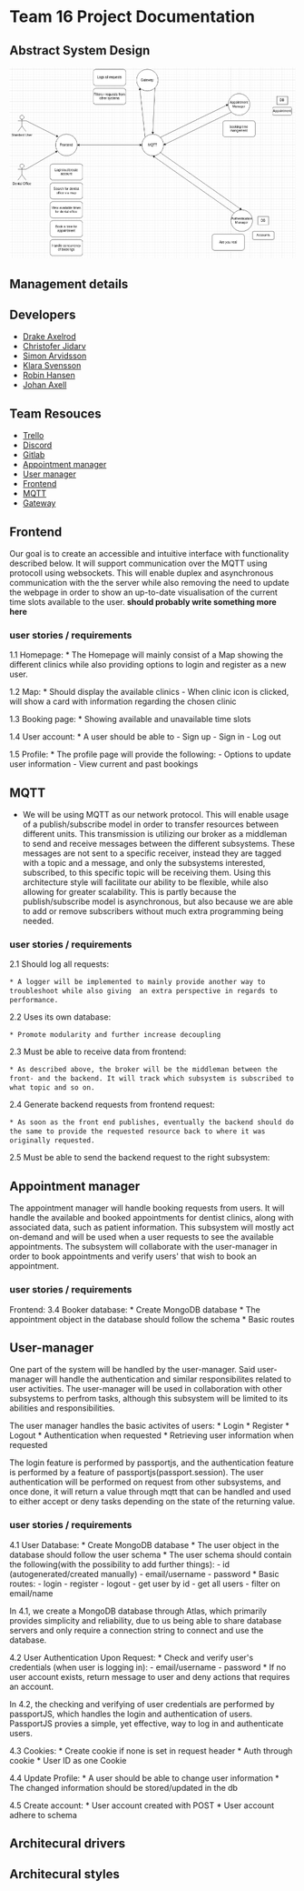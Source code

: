 # Team 16 Project Documentation
## **Abstract** System Design

![Abstract conceptualization of the system](./diagrams/abstract-design.png)

## Management details

## Developers <a name="developers"></a>

- [Drake Axelrod](https://git.chalmers.se/axelrod)
- [Christofer Jidarv](https://git.chalmers.se/Jidarv)
- [Simon Arvidsson](https://git.chalmers.se/simonar)
- [Klara Svensson](https://git.chalmers.se/klarasve)
- [Robin Hansen](https://git.chalmers.se/robinhan)
- [Johan Axell](https://git.chalmers.se/johanaxe)

## Team Resouces <a name="team resources"></a>

- [Trello](https://trello.com/b/Supm1hiE/dit355-group-16)
- [Discord](https://discord.gg/Xd6E9Nr2qP)
- [Gitlab]()
- [Appointment manager](https://git.chalmers.se/courses/dit355/test-teams-formation/team-16/team-16-project-booker)
- [User manager](https://git.chalmers.se/courses/dit355/test-teams-formation/team-16/team-16-project-authentication)
- [Frontend](https://git.chalmers.se/courses/dit355/test-teams-formation/team-16/frontend)
- [MQTT](https://git.chalmers.se/courses/dit355/test-teams-formation/team-16/team-16-project)
- [Gateway](https://git.chalmers.se/courses/dit355/test-teams-formation/team-16/team-16-gateway)


## Frontend

Our goal is to create an accessible and intuitive interface with functionality described below. It will support communication over the MQTT using protocoll using websockets. This will enable duplex and asynchronous communication with the the server while also removing the need to update the webpage in order to show an up-to-date visualisation of the current time slots available to the user. **should probably write something more here**

### user stories / requirements

1.1 Homepage:
    * The Homepage will mainly consist of a Map showing the different clinics while also providing options to login and register as a new user.

1.2 Map:
    * Should display the available clinics
        - When clinic icon is clicked, will show a card with information regarding the chosen clinic

1.3 Booking page:
    * Showing available and unavailable time slots

1.4  User account:
    * A user should be able to
        - Sign up
        - Sign in
        - Log out

1.5  Profile:
    * The profile page will provide the following:
        - Options to update user information
        - View current and past bookings

## MQTT

- We will be using MQTT as our network protocol. This will enable usage of a publish/subscribe model in order to transfer resources between different units. This transmission is utilizing our broker as a middleman to send and receive messages between the different subsystems. These messages are not sent to a specific receiver, instead they are tagged with a topic and a message, and only the subsystems interested, subscribed, to this specific topic will be receiving them.
Using this architecture style will facilitate our ability to be flexible, while also allowing for greater scalability. This is partly because the publish/subscribe model is asynchronous, but also because we are able to add or remove subscribers without much extra programming being needed. 

### user stories / requirements

2.1 Should log all requests:

    * A logger will be implemented to mainly provide another way to troubleshoot while also giving  an extra perspective in regards to performance.

2.2 Uses its own database:

    * Promote modularity and further increase decoupling

2.3 Must be able to receive data from frontend:

    * As described above, the broker will be the middleman between the front- and the backend. It will track which subsystem is subscribed to what topic and so on.  

2.4 Generate backend requests from frontend request:

    * As soon as the front end publishes, eventually the backend should do the same to provide the requested resource back to where it was originally requested.
    
2.5 Must be able to send the backend request to the right subsystem:

## Appointment manager

The appointment manager will handle booking requests from users. It will handle the available and booked appointments for dentist clinics, along with associated data, such as patient information. This subsystem will mostly act on-demand and will be used when a user requests to see the available appointments. The subsystem will collaborate with the user-manager in order to book appointments and verify users' that wish to book an appointment. 


### user stories / requirements

Frontend:
3.4 Booker database:
    * Create MongoDB database
    * The appointment object in the database should follow the schema
    * Basic routes


## User-manager


One part of the system will be handled by the user-manager. Said user-manager will handle the authentication and similar responsibilites related to user activities.
The user-manager will be used in collaboration with other subsystems to perfrom tasks, although this subsystem will be limited to its abilities and responsibilities.

The user manager handles the basic activites of users:
    * Login
    * Register
    * Logout
    * Authentication when requested
    * Retrieving user information when requested

The login feature is performed by passportjs, and the authentication feature is performed by a feature of passportjs(passport.session).
The user authentication will be performed on request from other subsystems, and once done, it will return a value through mqtt that can be handled and used to either accept or deny
tasks depending on the state of the returning value.


### user stories / requirements

4.1 User Database:
    * Create MongoDB database
    * The user object in the database should follow the user schema
    * The user schema should contain the following(with the possibility to add further things): 
        - id (autogenerated/created manually)
        - email/username
        - password
    * Basic routes:
        - login
        - register
        - logout
        - get user by id
        - get all users
        - filter on email/name

In 4.1, we create a MongoDB database through Atlas, which primarily provides simplicity and reliability, due to us being able to share database servers and only require a connection string to connect and use the database.

4.2 User Authentication Upon Request:
    * Check and verify user's credentials (when user is logging in):
        - email/username
        - password
    * If no user account exists, return message to user and deny actions that requires an account.

In 4.2, the checking and verifying of user credentials are performed by passportJS, which handles the login and authentication of users. PassportJS provies a simple, yet effective, way to log in and authenticate users.

4.3 Cookies:
    * Create cookie if none is set in request header
    * Auth through cookie
    * User ID as one Cookie

4.4 Update Profile:
    * A user should be able to change user information
    * The changed information should be stored/updated in the db

4.5 Create account:
    * User account created with POST
    * User account adhere to schema

## Architecural drivers

## Architecural styles
